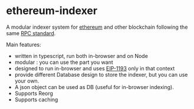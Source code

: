 # ethereum-indexer

A modular indexer system for [ethereum](https://ethereum.org) and other blockchain following the same [RPC standard](https://ethereum.org/en/developers/docs/apis/json-rpc/).

Main features:

- written in typescript, run both in-browser and on Node
- modular : you can use the part you want
- designed to run in-browser and uses [EIP-1193](https://eips.ethereum.org/EIPS/eip-1193) only in that context
- provide different Database design to store the indexer, but you can use your own.
- A json object can be used as DB (useful for in-browser indexing).
- Supports Reorg 
- Supports caching
